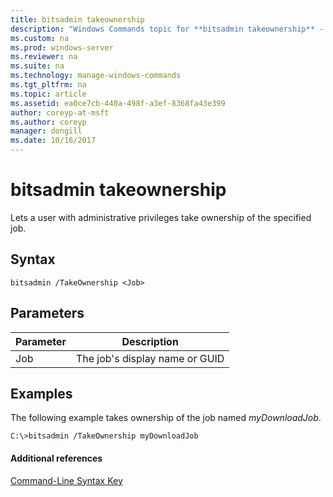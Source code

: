 ```yaml
---
title: bitsadmin takeownership
description: "Windows Commands topic for **bitsadmin takeownership** - Lets a user with administrative privileges take ownership of the specified job."
ms.custom: na
ms.prod: windows-server
ms.reviewer: na
ms.suite: na
ms.technology: manage-windows-commands
ms.tgt_pltfrm: na
ms.topic: article
ms.assetid: ea0ce7cb-440a-498f-a3ef-8368fa43e399
author: coreyp-at-msft
ms.author: coreyp
manager: dongill
ms.date: 10/16/2017
---
```


# bitsadmin takeownership



Lets a user with administrative privileges take ownership of the specified job.

## Syntax

```
bitsadmin /TakeOwnership <Job>
```

## Parameters

|Parameter|Description|
|---------|-----------|
|Job|The job's display name or GUID|

## <a name="BKMK_examples"></a>Examples

The following example takes ownership of the job named *myDownloadJob*.
```
C:\>bitsadmin /TakeOwnership myDownloadJob
```

#### Additional references

[Command-Line Syntax Key](command-line-syntax-key.md)